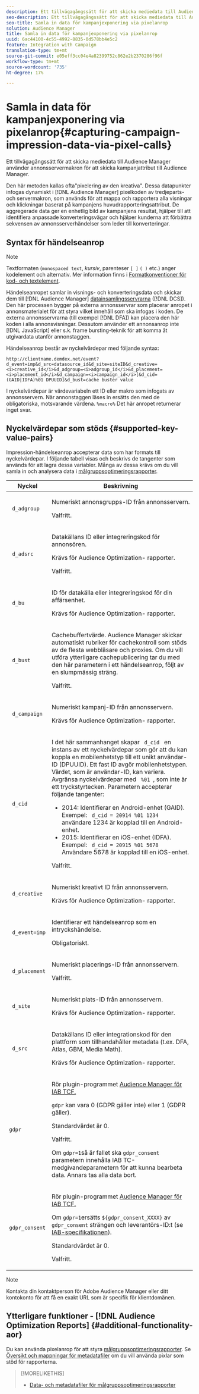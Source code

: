 ```yaml
---
description: Ett tillvägagångssätt för att skicka mediedata till Audience Manager använder annonsservermakron för att skicka kampanjattribut till Audience Manager.
seo-description: Ett tillvägagångssätt för att skicka mediedata till Audience Manager använder annonsservermakron för att skicka kampanjattribut till Audience Manager.
seo-title: Samla in data för kampanjexponering via pixelanrop
solution: Audience Manager
title: Samla in data för kampanjexponering via pixelanrop
uuid: 6ac44100-4c55-4992-8835-0d578bb4e5c2
feature: Integration with Campaign
translation-type: tm+mt
source-git-commit: e05eff3cc04e4a82399752c862e2b2370286f96f
workflow-type: tm+mt
source-wordcount: '735'
ht-degree: 17%

---
```



# Samla in data för kampanjexponering via pixelanrop{#capturing-campaign-impression-data-via-pixel-calls}

Ett tillvägagångssätt för att skicka mediedata till Audience Manager använder annonsservermakron för att skicka kampanjattribut till Audience Manager.

Den här metoden kallas ofta&quot;pixelering av den kreativa&quot;. Dessa datapunkter infogas dynamiskt i [!DNL Audience Manager] pixelkoden av tredjeparts- och servermakron, som används för att mappa och rapportera alla visningar och klickningar baserat på kampanjens huvudrapporteringsattribut. De aggregerade data ger en enhetlig bild av kampanjens resultat, hjälper till att identifiera anpassade konverteringsvägar och hjälper kunderna att förbättra sekvensen av annonsserverhändelser som leder till konverteringar.

## Syntax för händelseanrop

>[!NOTE]
>
>Textformaten (`monospaced text`, *kursiv*, parenteser `[ ]` `( )` etc.) anger kodelement och alternativ. Mer information finns i [Formatkonventioner för kod- och textelement](../../reference/code-style-elements.md).

Händelseanropet samlar in visnings- och konverteringsdata och skickar dem till [!DNL Audience Manager] [datainsamlingsservrarna](/help/using/reference/system-components/components-data-collection.md) ([!DNL DCS]). Den här processen bygger på externa annonsservrar som placerar anropet i annonsmaterialet för att styra vilket innehåll som ska infogas i koden. De externa annonsservrarna (till exempel [!DNL DFA]) kan placera den här koden i alla annonsvisningar. Dessutom använder ett annonsanrop inte [!DNL JavaScript] eller s.k. frame bursting-teknik för att komma åt utgivardata utanför annonstaggen.

Händelseanrop består av nyckelvärdepar med följande syntax:

```
http://clientname.demdex.net/event?d_event=imp&d_src=datasource_id&d_site=siteID&d_creative=<i>creative_id</i>&d_adgroup=<i>adgroup_id</i>&d_placement=<i>placement_id</i>&d_campaign=<i>campaign_id</i>[&d_cid=(GAID|IDFA)%01 DPUUID]&d_bust=cache buster value
```

I nyckelvärdepar är värdevariabeln ett ID eller makro som infogats av annonsservern. När annonstaggen läses in ersätts den med de obligatoriska, motsvarande värdena. `%macro%` Det här anropet returnerar inget svar.

## Nyckelvärdepar som stöds {#supported-key-value-pairs}

Impression-händelseanrop accepterar data som har formats till nyckelvärdepar. I följande tabell visas och beskrivs de tangenter som används för att lagra dessa variabler. Många av dessa krävs om du vill samla in och analysera data i [målgruppsoptimeringsrapporter](../../reporting/audience-optimization-reports/audience-optimization-reports.md).

<table id="table_F068C4D49F7D4775924D3CA712BF15BA"> 
 <thead> 
  <tr> 
   <th colname="col1" class="entry"> Nyckel </th> 
   <th colname="col2" class="entry"> Beskrivning </th> 
  </tr> 
 </thead>
 <tbody> 
  <tr> 
   <td colname="col1"> <code> d_adgroup </code> </td> 
   <td colname="col2"> <p>Numeriskt annonsgrupps-ID från annonsservern. </p> <p>Valfritt. </p> </td> 
  </tr> 
  <tr> 
   <td colname="col1"> <code> d_adsrc </code> </td> 
   <td colname="col2"> <p>Datakällans ID eller integreringskod för annonsören. </p> <p>Krävs för <span class="wintitle"> Audience Optimization- </span> rapporter. </p> <p>Valfritt.</p> </td> 
  </tr> 
  <tr> 
   <td colname="col1"> <code> d_bu </code> </td> 
   <td colname="col2"> <p>ID för datakälla eller integreringskod för din affärsenhet. </p> <p>Krävs för <span class="wintitle"> Audience Optimization- </span> rapporter. </p> </td> 
  </tr> 
  <tr> 
   <td colname="col1"> <p> <code> d_bust </code> </p> </td> 
   <td colname="col2"> <p>Cachebuffertvärde. <span class="keyword"> Audience Manager </span> skickar automatiskt rubriker för cachekontroll som stöds av de flesta webbläsare och proxies. Om du vill utföra ytterligare cachepublicering tar du med den här parametern i ett händelseanrop, följt av en slumpmässig sträng. </p> <p> Valfritt. </p> </td> 
  </tr> 
  <tr> 
   <td colname="col1"> <code> d_campaign </code> </td> 
   <td colname="col2"> <p>Numeriskt kampanj-ID från annonsservern. </p> <p>Krävs för <span class="wintitle"> Audience Optimization- </span> rapporter. </p> </td> 
  </tr> 
  <tr> 
   <td colname="col1"> <code> d_cid </code> </td> 
   <td colname="col2"> <p>I det här sammanhanget skapar <code> d_cid </code> en instans av ett nyckelvärdepar som gör att du kan koppla en mobilenhetstyp till ett unikt användar-ID (DPUUID). Ett fast ID avgör mobilenhetstypen. Värdet, som är användar-ID, kan variera. Avgränsa nyckelvärdepar med <code> %01 </code>, som inte är ett tryckstyrtecken. Parametern accepterar följande tangenter: </p> 
    <ul id="ul_4D5D696D10B34615867AF3B64A938878"> 
     <li id="li_A4BD4B0C8C9443BF99075CDFACC013F6">2014: Identifierar en Android-enhet (GAID). Exempel: <code> d_cid = 20914 %01 1234 </code> användare 1234 är kopplad till en Android-enhet. </li> 
     <li id="li_F83D7B3EC4D24D0187BFE639E2812B36">2015: Identifierar en iOS-enhet (IDFA). Exempel: <code> d_cid = 20915 %01 5678 </code> Användare 5678 är kopplad till en iOS-enhet. </li> 
    </ul> <p>Valfritt. </p> </td> 
  </tr> 
  <tr> 
   <td colname="col1"> <code> d_creative </code> </td> 
   <td colname="col2"> <p>Numeriskt kreativt ID från annonsservern. </p> <p>Krävs för <span class="wintitle"> Audience Optimization- </span> rapporter. </p> </td> 
  </tr> 
  <tr> 
   <td colname="col1"> <code> d_event=imp </code> </td> 
   <td colname="col2"> <p>Identifierar ett händelseanrop som en intryckshändelse. </p> <p>Obligatoriskt. </p> </td> 
  </tr> 
  <tr> 
   <td colname="col1"> <code> d_placement </code> </td> 
   <td colname="col2"> <p>Numeriskt placerings-ID från annonsservern. </p> <p> Valfritt. </p> </td> 
  </tr> 
  <tr> 
   <td colname="col1"> <code> d_site </code> </td> 
   <td colname="col2"> <p>Numeriskt plats-ID från annonsservern. </p> <p>Krävs för <span class="wintitle"> Audience Optimization- </span> rapporter. </p> </td> 
  </tr> 
  <tr> 
   <td colname="col1"> <code> d_src </code> </td> 
   <td colname="col2"> <p>Datakällans ID eller integrationskod för den plattform som tillhandahåller metadata (t.ex. DFA, Atlas, GBM, Media Math). </p> <p>Krävs för <span class="wintitle"> Audience Optimization- </span> rapporter. </p> </td> 
  </tr> 
   <tr> 
   <td colname="col1"> <code>gdpr</code>  </td> 
   <td colname="col2"> <p>Rör plugin-programmet <a href="../../overview/data-security-and-privacy/aam-iab-plugin.md">Audience Manager för IAB TCF.</a></p> <p><code>gdpr</code> kan vara 0 (GDPR gäller inte) eller 1 (GDPR gäller).</p> <p>Standardvärdet är 0.</p><p>Valfritt.</p><p>Om <code>gdpr=1</code>så är fallet ska <code>gdpr_consent</code> parametern innehålla IAB TC-medgivandeparametern för att kunna bearbeta data. Annars tas alla data bort.</p> </td> 
  </tr>
   <tr> 
   <td colname="col1"> <code>gdpr_consent</code> </td> 
   <td colname="col2"> <p>Rör plugin-programmet <a href="../../overview/data-security-and-privacy/aam-iab-plugin.md">Audience Manager för IAB TCF.</a></p><p> Om <code>gdpr=1</code>ersätts <code>${gdpr_consent_XXXX}</code> av <code>gdpr_consent</code> strängen och leverantörs-ID:t (se <a href="https://github.com/InteractiveAdvertisingBureau/GDPR-Transparency-and-Consent-Framework/blob/master/TCFv2/IAB%20Tech%20Lab%20-%20Consent%20string%20and%20vendor%20list%20formats%20v2.md#about-the-transparency--consent-string-tc-string" format="http" scope="external"> IAB-specifikationen</a>).</p> <p>Standardvärdet är 0.</p><p>Valfritt.</p></td> 
  </tr> 
 </tbody> 
</table>

>[!NOTE]
>
>Kontakta din kontaktperson för Adobe Audience Manager eller ditt kontokonto för att få en exakt URL som är specifik för klientdomänen.

## Ytterligare funktioner - [!DNL Audience Optimization Reports] {#additional-functionality-aor}

Du kan använda pixelanrop för att styra [målgruppsoptimeringsrapporter](/help/using/reporting/audience-optimization-reports/audience-optimization-reports.md). Se [Översikt och mappningar för metadatafiler](/help/using/reporting/audience-optimization-reports/metadata-files-intro/metadata-file-overview.md) om du vill använda pixlar som stöd för rapporterna.

>[!MORELIKETHIS]
>
>* [Data- och metadatafiler för målgruppsoptimeringsrapporter](../../reporting/audience-optimization-reports/metadata-files-intro/metadata-files-intro.md)

